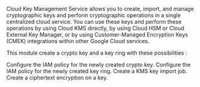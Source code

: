 Cloud Key Management Service allows you to create, import, and manage cryptographic keys and perform cryptographic operations in a single centralized cloud service. You can use these keys and perform these operations by using Cloud KMS directly, by using Cloud HSM or Cloud External Key Manager, or by using Customer-Managed Encryption Keys (CMEK) integrations within other Google Cloud services.

This module create a crypto key and a key ring with these possibilities :

Configure the IAM policy for the newly created crypto key.
Configure the IAM policy for the newly created key ring.
Create a KMS key import job.
Create a ciphertext encryption on a key.